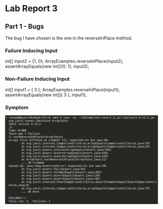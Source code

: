 # Lab Report 3
## Part 1 - Bugs
The bug I have chosen is the one in the reverseInPlace method. 
### Failure Inducing Input
int[] input2 = {1, 0};
ArrayExamples.reverseInPlace(input2);
assertArrayEquals(new int[]{0, 1}, input2);
### Non-Failure Inducing Input
int[] input1 = { 3 };
ArrayExamples.reverseInPlace(input1);
assertArrayEquals(new int[]{ 3 }, input1);
### Symptom
![image](failed_test(1).png)
